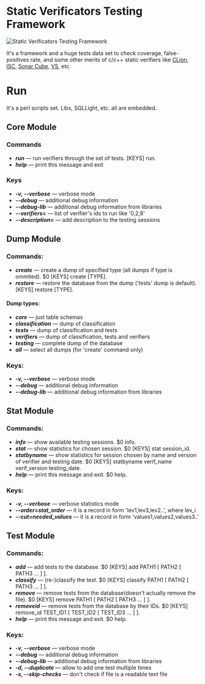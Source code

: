 # Static Verificators Testing Framework
![Static Verificators Testing Framework](https://i.ibb.co/ZStfrV8/vulnerability1.jpg)

It's a framework and a huge tests data set to check coverage, false-positives rate, and some other merits of c/c++ static verifiers like 
[CLion](https://www.jetbrains.com/clion/), [ISC](https://software.intel.com/content/www/us/en/develop/tools/inspector.html), [Sonar Cube](https://www.sonarqube.org/), [VS](https://visualstudio.microsoft.com/vs/features/testing-tools/), etc.

# Run
It's a perl scripts set. Libs, SQLLight, etc. all are embedded.

## Core Module

### Commands
- ***run*** — run verifiers through the set of tests. [KEYS] run.
- ***help*** — print this message and exit

### Keys
- ***-v, --verbose*** — verbose mode
- ***--debug*** — additional debug information
- ***--debug-lib*** — additional debug information from libraries
- ***--verifiers=*** — list of verifier's ids to run like '0,2,8'
- ***--description=*** — add description to the testing sessions


## 	Dump Module

###	Commands:
- ***create*** — create a dump of specified type (all dumps if type is ommited). $0 [KEYS] create [TYPE].
-	***restore*** — restore the database from the dump ('tests' dump is default). [KEYS] restore [TYPE].
	
####	Dump types:
- ***core*** — just table schemas
- ***classification*** — dump of classification
- ***tests*** — dump of classification and tests
- ***verifiers*** — dump of classification, tests and verifiers
- ***testing*** — complete dump of the database
- ***all*** — select all dumps (for 'create' command only)
	
###	Keys:
- ***-v, --verbose*** — verbose mode
- ***--debug*** — additional debug information
- ***--debug-lib*** — additional debug information from libraries
		  
		 
## 	Stat Module
	
###	Commands:
- ***info*** — show available testing sessions. $0 info.
- ***stat*** — show statistics for chosen session. $0 [KEYS] stat session_id.
- ***statbyname*** — show statistics for session chosen by name and version of	verifier and testing date. $0 [KEYS] statbyname verif_name verif_version testing_date.
- ***help*** — print this message and exit. $0 help.
	
###	Keys:
- ***-v, --verbose*** — verbose statistics mode
- ***--order=stat_order*** — it is a record in form 'lev1,lev3,lev2..', where lev_i
- ***--cut=needed_values*** — it is a record in form 'values1,values2,values3..'
			
      
## 	Test Module
	
### Commands:
- ***add*** — add tests to the database. $0 [KEYS] add PATH1 [ PATH2 [ PATH3 ... ] ].
- ***classify*** — (re-)classify the test. $0 [KEYS] classify PATH1 [ PATH2 [ PATH3 ... ] ].
- ***remove*** — remove tests from the database(doesn't actually remove the file). $0 [KEYS] remove PATH1 [ PATH2 [ PATH3 ... ] ].
- ***removeid*** — remove tests from the database by their IDs. $0 [KEYS] remove_id TEST_ID1 [ TEST_ID2 [ TEST_ID3 ... ] ].
- ***help*** — print this message and exit. $0 help.
	
 ### Keys:
- ***-v, --verbose*** — verbose mode
- ***--debug*** — additional debug information
- ***--debug-lib*** — additional debug information from libraries
- ***-d, --duplicate*** — allow to add one test multiple times
- ***-s, --skip-checks*** — don't check if file is a readable text file
